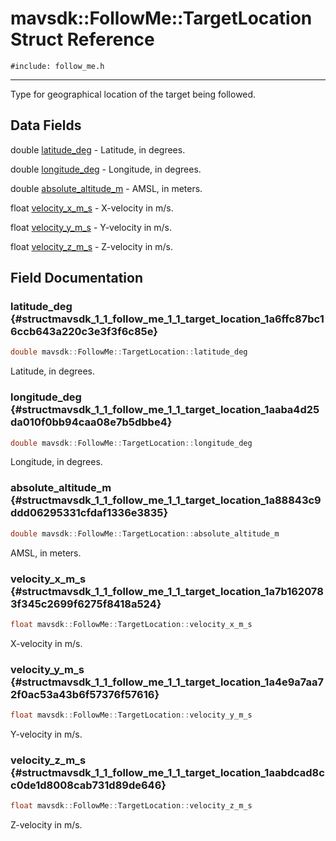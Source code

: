# mavsdk::FollowMe::TargetLocation Struct Reference
`#include: follow_me.h`

----


Type for geographical location of the target being followed. 


## Data Fields


double [latitude_deg](#structmavsdk_1_1_follow_me_1_1_target_location_1a6ffc87bc16ccb643a220c3e3f3f6c85e)  - Latitude, in degrees.

double [longitude_deg](#structmavsdk_1_1_follow_me_1_1_target_location_1aaba4d25da010f0bb94caa08e7b5dbbe4)  - Longitude, in degrees.

double [absolute_altitude_m](#structmavsdk_1_1_follow_me_1_1_target_location_1a88843c9ddd06295331cfdaf1336e3835)  - AMSL, in meters.

float [velocity_x_m_s](#structmavsdk_1_1_follow_me_1_1_target_location_1a7b1620783f345c2699f6275f8418a524)  - X-velocity in m/s.

float [velocity_y_m_s](#structmavsdk_1_1_follow_me_1_1_target_location_1a4e9a7aa72f0ac53a43b6f57376f57616)  - Y-velocity in m/s.

float [velocity_z_m_s](#structmavsdk_1_1_follow_me_1_1_target_location_1aabdcad8cc0de1d8008cab731d89de646)  - Z-velocity in m/s.


## Field Documentation


### latitude_deg {#structmavsdk_1_1_follow_me_1_1_target_location_1a6ffc87bc16ccb643a220c3e3f3f6c85e}

```cpp
double mavsdk::FollowMe::TargetLocation::latitude_deg
```


Latitude, in degrees.


### longitude_deg {#structmavsdk_1_1_follow_me_1_1_target_location_1aaba4d25da010f0bb94caa08e7b5dbbe4}

```cpp
double mavsdk::FollowMe::TargetLocation::longitude_deg
```


Longitude, in degrees.


### absolute_altitude_m {#structmavsdk_1_1_follow_me_1_1_target_location_1a88843c9ddd06295331cfdaf1336e3835}

```cpp
double mavsdk::FollowMe::TargetLocation::absolute_altitude_m
```


AMSL, in meters.


### velocity_x_m_s {#structmavsdk_1_1_follow_me_1_1_target_location_1a7b1620783f345c2699f6275f8418a524}

```cpp
float mavsdk::FollowMe::TargetLocation::velocity_x_m_s
```


X-velocity in m/s.


### velocity_y_m_s {#structmavsdk_1_1_follow_me_1_1_target_location_1a4e9a7aa72f0ac53a43b6f57376f57616}

```cpp
float mavsdk::FollowMe::TargetLocation::velocity_y_m_s
```


Y-velocity in m/s.


### velocity_z_m_s {#structmavsdk_1_1_follow_me_1_1_target_location_1aabdcad8cc0de1d8008cab731d89de646}

```cpp
float mavsdk::FollowMe::TargetLocation::velocity_z_m_s
```


Z-velocity in m/s.

